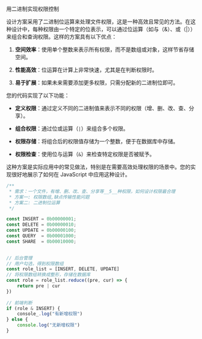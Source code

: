 用二进制实现权限控制

设计方案采用了二进制位运算来处理文件权限，这是一种高效且常见的方法。在这种设计中，每种权限由一个特定的位表示，可以通过位运算（如与（&）、或（|））来组合和查询权限。这样的方案具有以下优点：

1. **空间效率**：使用单个整数来表示所有权限，而不是数组或对象，这样节省存储空间。

3. **性能高效**：位运算在计算上非常快速，尤其是在判断权限时。

5. **易于扩展**：如果未来需要添加更多权限，只需分配新的二进制位即可。

您的代码实现了以下功能：

- **定义权限**：通过定义不同的二进制值来表示不同的权限（增、删、改、查、分享）。

- **组合权限**：通过位或运算（`|`）来组合多个权限。

- **权限存储**：将组合后的权限值存储为一个整数，便于在数据库中存储。

- **权限检查**：使用位与运算（`&`）来检查特定权限是否被赋予。

这种方案是实际应用中的常见做法，特别是在需要高效处理权限的场景中。您的实现很好地展示了如何在 JavaScript 中应用这种设计。

```js
/**
 * 需求：一个文件，有增、删、改、查、分享等__5__种权限，如何设计权限最合理
 * 方案一: 权限数组,缺点传输性能问题
 * 方案二: 二进制位运算
 */

const INSERT = 0b00000001;  
const DELETE = 0b00000010;  
const UPDATE = 0b00000100;  
const QUERY  = 0b00001000;  
const SHARE  = 0b00010000;  
  

// 后台管理  
// 用户勾选，得到权限数组  
const role_list = [INSERT, DELETE, UPDATE]  
// 将权限数组转换成整形，存储在数据库  
const role = role_list.reduce((pre, cur) => {  
    return pre | cur  
})  
  
// 前端判断
if (role & INSERT) {  
    console_.log("有新增权限")  
} else {  
    console.log("无新增权限")  
}
```